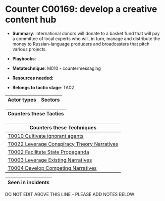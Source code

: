 # Counter C00169: develop a creative content hub

* **Summary**: international donors will donate to a basket fund that will pay a committee of local experts who will, in turn, manage and distribute the money to Russian-language producers and broadcasters that pitch various projects.

* **Playbooks**: 

* **Metatechnique**: M010 - countermessaging

* **Resources needed:** 

* **Belongs to tactic stage**: TA02


| Actor types | Sectors |
| ----------- | ------- |



| Counters these Tactics |
| ---------------------- |



| Counters these Techniques |
| ------------------------- |
| [T0010 Cultivate ignorant agents](../generated_pages/techniques/T0010.md) |
| [T0022 Leverage Conspiracy Theory Narratives](../generated_pages/techniques/T0022.md) |
| [T0002 Facilitate State Propaganda](../generated_pages/techniques/T0002.md) |
| [T0003 Leverage Existing Narratives](../generated_pages/techniques/T0003.md) |
| [T0004 Develop Competing Narratives](../generated_pages/techniques/T0004.md) |



| Seen in incidents |
| ----------------- |


DO NOT EDIT ABOVE THIS LINE - PLEASE ADD NOTES BELOW